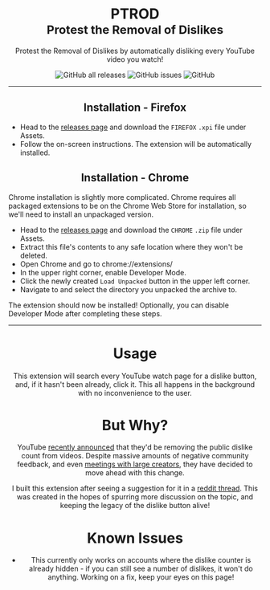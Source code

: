 <div align="center">
  
  # PTROD<br><sup>Protest the Removal of Dislikes</sup>

  Protest the Removal of Dislikes by automatically disliking every YouTube video you watch!
  
  ![GitHub all releases](https://img.shields.io/github/downloads/droyti/ptrod/total?color=blueviolet&style=for-the-badge&)
  ![GitHub issues](https://img.shields.io/github/issues/droyti/ptrod?color=blueviolet&style=for-the-badge)
  ![GitHub](https://img.shields.io/github/license/droyti/ptrod?color=blueviolet&style=for-the-badge)
  
  -----
  
  ## Installation - Firefox
  
  <div align="left">
    
  * Head to the [releases page](https://github.com/droyti/ptrod/releases) and download the `FIREFOX` `.xpi` file under Assets.
  * Follow the on-screen instructions. The extension will be automatically installed.
    
  </div>
  
  ## Installation - Chrome
  
  <div align="left">
    
  Chrome installation is slightly more complicated. Chrome requires all packaged extensions to be on the Chrome Web Store for installation, so we'll need to install an unpackaged version.
  
  * Head to the [releases page](https://github.com/droyti/ptrod/releases) and download the `CHROME` `.zip` file under Assets.
  * Extract this file's contents to any safe location where they won't be deleted.
  * Open Chrome and go to chrome://extensions/
  * In the upper right corner, enable Developer Mode.
  * Click the newly created `Load Unpacked` button in the upper left corner.
  * Navigate to and select the directory you unpacked the archive to.
  
  The extension should now be installed! Optionally, you can disable Developer Mode after completing these steps.
    
  </div>
  
  -----
  
  # Usage
  
  This extension will search every YouTube watch page for a dislike button, and, if it hasn't been already, click it. This all happens in the background with no inconvenience to the user.
  
  # But Why?
  
  YouTube [recently announced](https://twitter.com/TeamYouTube/status/1458482029817860096) that they'd be removing the public dislike count from videos. Despite massive amounts of negative community feedback, and even [meetings with large creators](https://twitter.com/linusgsebastian/status/1464627802985037831), they have decided to move ahead with this change.
  
  I built this extension after seeing a suggestion for it in a [reddit thread](https://www.reddit.com/r/LivestreamFail/comments/r3hifl/according_to_linus_sebastian_ltt_youtube_ignored/hmby9iw/?context=10000). This was created in the hopes of spurring more discussion on the topic, and keeping the legacy of the dislike button alive!
  
  # Known Issues
  
  * This currently only works on accounts where the dislike counter is already hidden - if you can still see a number of dislikes, it won't do anything. Working on a fix, keep your eyes on this page!
  
</div>
